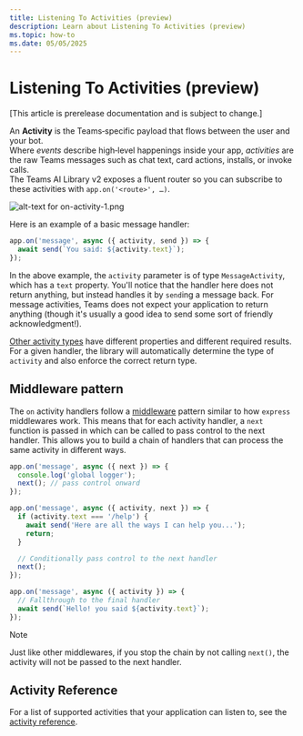 ```yaml
---
title: Listening To Activities (preview)
description: Learn about Listening To Activities (preview)
ms.topic: how-to
ms.date: 05/05/2025
---
```


# Listening To Activities (preview)

[This article is prerelease documentation and is subject to change.]

An **Activity** is the Teams‑specific payload that flows between the user and your bot.  
Where _events_ describe high‑level happenings inside your app, _activities_ are the raw Teams messages such as chat text, card actions, installs, or invoke calls.  
The Teams AI Library v2 exposes a fluent router so you can subscribe to these activities with `app.on('<route>', …)`.

![alt-text for on-activity-1.png](~/assets/diagrams/on-activity-1.png)

Here is an example of a basic message handler:

<!-- langtabs-start -->
```typescript
app.on('message', async ({ activity, send }) => {
  await send(`You said: ${activity.text}`);
});
```
<!-- langtabs-end -->

In the above example, the `activity` parameter is of type `MessageActivity`, which has a `text` property. You'll notice that the handler here does not return anything, but instead handles it by `send`ing a message back. For message activities, Teams does not expect your application to return anything (though it's usually a good idea to send some sort of friendly acknowledgment!).

[Other activity types](./activity-ref.md) have different properties and different required results. For a given handler, the library will automatically determine the type of `activity` and also enforce the correct return type. 

## Middleware pattern

The `on` activity handlers follow a [middleware](https://www.patterns.dev/vanilla/mediator-pattern/) pattern similar to how `express` middlewares work. This means that for each activity handler, a `next` function is passed in which can be called to pass control to the next handler. This allows you to build a chain of handlers that can process the same activity in different ways.

<!-- langtabs-start -->
```typescript
app.on('message', async ({ next }) => {
  console.log('global logger');
  next(); // pass control onward
});
```
<!-- langtabs-end -->

<!-- langtabs-start -->
```typescript
app.on('message', async ({ activity, next }) => {
  if (activity.text === '/help') {
    await send('Here are all the ways I can help you...');
    return;
  }

  // Conditionally pass control to the next handler
  next();
});
```
<!-- langtabs-end -->

<!-- langtabs-start -->
```typescript
app.on('message', async ({ activity }) => {
  // Fallthrough to the final handler
  await send(`Hello! you said ${activity.text}`);
});
```
<!-- langtabs-end -->

> [!NOTE]
> Just like other middlewares, if you stop the chain by not calling `next()`, the activity will not be passed to the next handler.

## Activity Reference

For a list of supported activities that your application can listen to, see the [activity reference](./activity-ref.md).